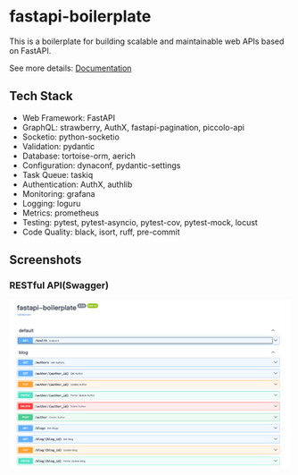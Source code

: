 # fastapi-boilerplate

This is a boilerplate for building scalable and maintainable web APIs based on FastAPI.

See more details: [Documentation](docs/index.md)

## Tech Stack

- Web Framework: FastAPI
- GraphQL: strawberry, AuthX, fastapi-pagination, piccolo-api
- Socketio: python-socketio
- Validation: pydantic
- Database: tortoise-orm, aerich
- Configuration: dynaconf, pydantic-settings
- Task Queue: taskiq
- Authentication: AuthX, authlib
- Monitoring: grafana
- Logging: loguru
- Metrics: prometheus
- Testing: pytest, pytest-asyncio, pytest-cov, pytest-mock, locust
- Code Quality: black, isort, ruff, pre-commit

## Screenshots

### RESTful API(Swagger)

![alt text](docs/images/swagger.png)
